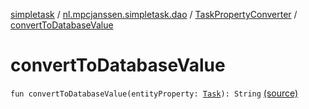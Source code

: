 [simpletask](../../index.md) / [nl.mpcjanssen.simpletask.dao](../index.md) / [TaskPropertyConverter](index.md) / [convertToDatabaseValue](.)

# convertToDatabaseValue

`fun convertToDatabaseValue(entityProperty: `[`Task`](../../nl.mpcjanssen.simpletask.task/-task/index.md)`): String` [(source)](https://github.com/mpcjanssen/simpletask-android/blob/master/src/main/java/nl/mpcjanssen/simpletask/dao/Daos.kt#L84)
